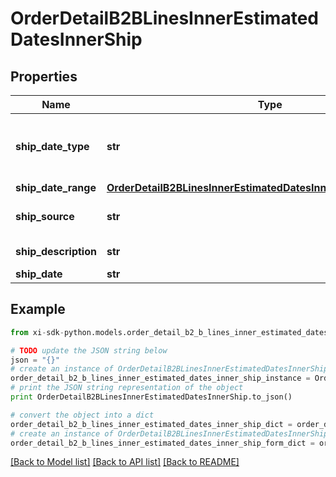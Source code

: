 # OrderDetailB2BLinesInnerEstimatedDatesInnerShip


## Properties

Name | Type | Description | Notes
------------ | ------------- | ------------- | -------------
**ship_date_type** | **str** | Date type. Example Single or multiple dates. | [optional] 
**ship_date_range** | [**OrderDetailB2BLinesInnerEstimatedDatesInnerShipShipDateRange**](OrderDetailB2BLinesInnerEstimatedDatesInnerShipShipDateRange.md) |  | [optional] 
**ship_source** | **str** | Source of the shipment. | [optional] 
**ship_description** | **str** | Shipment description. | [optional] 
**ship_date** | **str** | Ship date. | [optional] 

## Example

```python
from xi-sdk-python.models.order_detail_b2_b_lines_inner_estimated_dates_inner_ship import OrderDetailB2BLinesInnerEstimatedDatesInnerShip

# TODO update the JSON string below
json = "{}"
# create an instance of OrderDetailB2BLinesInnerEstimatedDatesInnerShip from a JSON string
order_detail_b2_b_lines_inner_estimated_dates_inner_ship_instance = OrderDetailB2BLinesInnerEstimatedDatesInnerShip.from_json(json)
# print the JSON string representation of the object
print OrderDetailB2BLinesInnerEstimatedDatesInnerShip.to_json()

# convert the object into a dict
order_detail_b2_b_lines_inner_estimated_dates_inner_ship_dict = order_detail_b2_b_lines_inner_estimated_dates_inner_ship_instance.to_dict()
# create an instance of OrderDetailB2BLinesInnerEstimatedDatesInnerShip from a dict
order_detail_b2_b_lines_inner_estimated_dates_inner_ship_form_dict = order_detail_b2_b_lines_inner_estimated_dates_inner_ship.from_dict(order_detail_b2_b_lines_inner_estimated_dates_inner_ship_dict)
```
[[Back to Model list]](../README.md#documentation-for-models) [[Back to API list]](../README.md#documentation-for-api-endpoints) [[Back to README]](../README.md)


